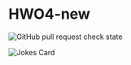 
# HWO4-new

![GitHub pull request check state](https://img.shields.io/github/status/s/pulls/anka9205/HWO4-new/1?label=Tests)

![Jokes Card](https://readme-jokes.vercel.app/api)

